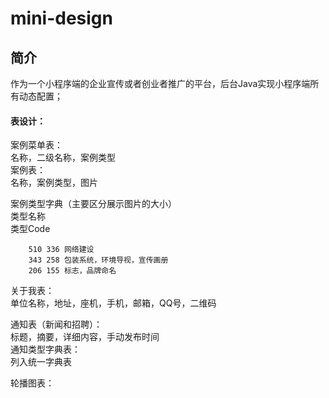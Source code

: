# mini-design

## 简介
作为一个小程序端的企业宣传或者创业者推广的平台，后台Java实现小程序端所有动态配置；

#### 表设计：
案例菜单表：  
    名称，二级名称，案例类型  
案例表：  
    名称，案例类型，图片  
    
案例类型字典（主要区分展示图片的大小）  
    类型名称  
    类型Code 
       
        510 336 网络建设  
        343 258 包装系统，环境导视，宣传画册  
        206 155 标志，品牌命名  
    
关于我表：  
   单位名称，地址，座机，手机，邮箱，QQ号，二维码  

通知表（新闻和招聘）：  
    标题，摘要，详细内容，手动发布时间  
通知类型字典表：  
    列入统一字典表

轮播图表：  
  
